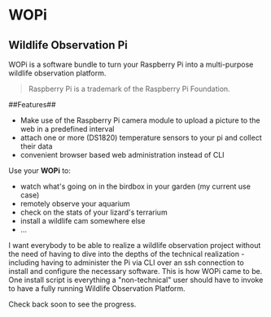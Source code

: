 # WOPi

## **W**ildlife **O**bservation **Pi**

WOPi is a software bundle to turn your Raspberry Pi into a multi-purpose wildlife observation platform.
> Raspberry Pi is a trademark of the Raspberry Pi Foundation.

##Features##
* Make use of the Raspberry Pi camera module to upload a picture to the web in a predefined interval
* attach one or more (DS1820) temperature sensors to your pi and collect their data
* convenient browser based web administration instead of CLI

Use your **WOPi** to:
* watch what's going on in the birdbox in your garden (my current use case)
* remotely observe your aquarium 
* check on the stats of your lizard's terrarium
* install a wildlife cam somewhere else
* ...

I want everybody to be able to realize a wildlife observation project without the need of having to dive into the depths of the technical realization - including having to administer the Pi via CLI over an ssh connection to install and configure the necessary software. This is how WOPi came to be. One install script is everything a "non-technical" user should have to invoke to have a fully running Wildlife Observation Platform.

Check back soon to see the progress.
